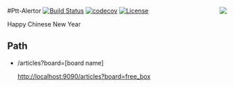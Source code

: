#Ptt-Alertor
<img align="right" src="https://raw.githubusercontent.com/liam-lai/ptt-alertor/master/logo.jpg">
[![Build Status](https://travis-ci.org/liam-lai/ptt-alertor.svg?branch=master)](https://travis-ci.org/liam-lai/ptt-alertor)
[![codecov](https://codecov.io/gh/liam-lai/ptt-alertor/branch/master/graph/badge.svg)](https://codecov.io/gh/liam-lai/ptt-alertor)
[![License](https://img.shields.io/badge/License-Apache%202.0-blue.svg)](https://opensource.org/licenses/Apache-2.0)

Happy Chinese New Year

## Path

* /articles?board=[board name]

  [http://localhost:9090/articles?board=free_box](http://localhost:9090/articles?board=free_box)
